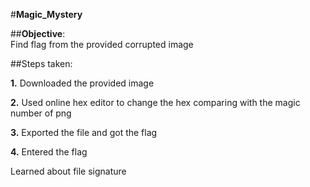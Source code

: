 
#**Magic_Mystery**<br>

##**Objective**:<br>Find flag from the provided corrupted image<br>

##Steps taken:<br>

**1.** Downloaded the provided image <br>

**2.** Used online hex editor to change the hex comparing with the magic number of png

**3.** Exported the file and got the flag

**4.** Entered the flag

Learned about file signature
